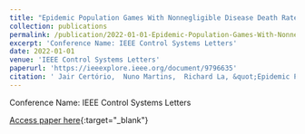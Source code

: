 ```yaml
---
title: "Epidemic Population Games With Nonnegligible Disease Death Rate"
collection: publications
permalink: /publication/2022-01-01-Epidemic-Population-Games-With-Nonnegligible-Disease-Death-Rate
excerpt: 'Conference Name: IEEE Control Systems Letters'
date: 2022-01-01
venue: 'IEEE Control Systems Letters'
paperurl: 'https://ieeexplore.ieee.org/document/9796635'
citation: ' Jair Certório,  Nuno Martins,  Richard La, &quot;Epidemic Population Games With Nonnegligible Disease Death Rate.&quot; IEEE Control Systems Letters, 2022.'
---
```

Conference Name: IEEE Control Systems Letters

[Access paper here](https://ieeexplore.ieee.org/document/9796635){:target="_blank"}
